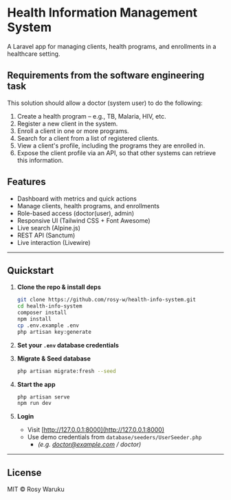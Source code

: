 # Health Information Management System

A Laravel app for managing clients, health programs, and enrollments in a healthcare setting.

## Requirements from the software engineering task
This solution should allow a doctor (system user) to do the following:
1.	Create a health program – e.g., TB, Malaria, HIV, etc.
2.	Register a new client in the system.
3.	Enroll a client in one or more programs.
4.	Search for a client from a list of registered clients.
5.	View a client's profile, including the programs they are enrolled in.
6.	Expose the client profile via an API, so that other systems can retrieve this information.

## Features

- Dashboard with metrics and quick actions
- Manage clients, health programs, and enrollments
- Role-based access (doctor(user), admin)
- Responsive UI (Tailwind CSS + Font Awesome)
- Live search (Alpine.js)
- REST API (Sanctum)
- Live interaction (Livewire)

---

## Quickstart

1. **Clone the repo & install deps**
    ```bash
    git clone https://github.com/rosy-w/health-info-system.git
    cd health-info-system
    composer install
    npm install
    cp .env.example .env
    php artisan key:generate
    ```

2. **Set your `.env` database credentials**

3. **Migrate & Seed database**
    ```bash
    php artisan migrate:fresh --seed
    ```

4. **Start the app**
    ```bash
    php artisan serve
    npm run dev
    ```

5. **Login**
    - Visit [http://127.0.0.1:8000](http://127.0.0.1:8000)
    - Use demo credentials from `database/seeders/UserSeeder.php`
      - *(e.g. doctor@example.com / doctor)*

---

## License

MIT © Rosy Waruku
